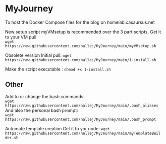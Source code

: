 # MyJourney
To host the Docker Compose files for the blog on homelab.casaursus.net 

New setup script myVMsetup is recommended over the 3 part scripts.
Get it to your VM pull: <br>`wget https://raw.githubusercontent.com/nallej/MyJourney/main/myVMsetup.sh`

Obsolete version
Initial pull: `wget https://raw.githubusercontent.com/nallej/MyJourney/main/1-install.sh`

Make the script executable : `chmod +x 1-install.sh`

## Other

Add to or change the bash commands:<br>`wget https://raw.githubusercontent.com/nallej/MyJourney/main/.bash_aliases`
And also the personal bash prompt:<br>`wget https://raw.githubusercontent.com/nallej/MyJourney/main/.bash_prompt`


Automate template creation
Get it to yor node: `wget https://raw.githubusercontent.com/nallej/MyJourney/main/myTemplateBuilder.sh`
